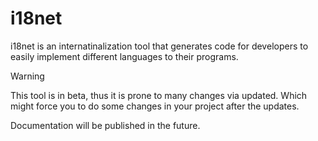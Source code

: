 # i18net
i18net is an internatinalization tool that generates code for developers to easily implement different languages to their programs.

> [!WARNING]
> This tool is in beta, thus it is prone to many changes via updated. Which might force you to do some changes in your project after the updates.

Documentation will be published in the future.
